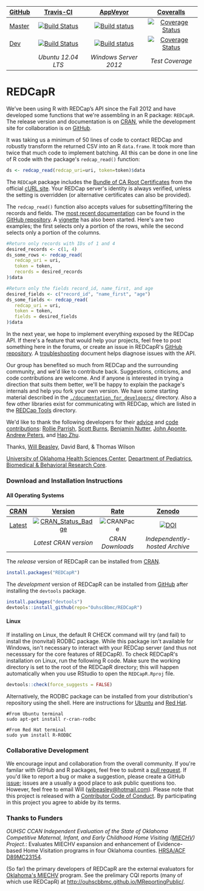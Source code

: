 <!-- rmarkdown v1 -->

| [GitHub](https://github.com/OuhscBbmc/REDCapR) | [Travis-CI](https://travis-ci.org/OuhscBbmc/REDCapR/builds) | [AppVeyor](https://ci.appveyor.com/project/wibeasley/redcapr/history) | [Coveralls](https://coveralls.io/r/OuhscBbmc/REDCapR) |
| :----- | :---------------------------: | :-----------------------------: | :-------: |
| [Master](https://github.com/OuhscBbmc/REDCapR/tree/master) | [![Build Status](https://travis-ci.org/OuhscBbmc/REDCapR.svg?branch=master)](https://travis-ci.org/OuhscBbmc/REDCapR) | [![Build status](https://ci.appveyor.com/api/projects/status/0i41tn0n2jo4pd2k/branch/master?svg=true)](https://ci.appveyor.com/project/wibeasley/redcapr/branch/master) | [![Coverage Status](https://coveralls.io/repos/OuhscBbmc/REDCapR/badge.svg?branch=master)](https://coveralls.io/r/OuhscBbmc/REDCapR?branch=master) |
| [Dev](https://github.com/OuhscBbmc/REDCapR/tree/dev) | [![Build Status](https://travis-ci.org/OuhscBbmc/REDCapR.svg?branch=dev)](https://travis-ci.org/OuhscBbmc/REDCapR) | [![Build status](https://ci.appveyor.com/api/projects/status/0i41tn0n2jo4pd2k/branch/dev?svg=true)](https://ci.appveyor.com/project/wibeasley/redcapr/branch/dev) | [![Coverage Status](https://coveralls.io/repos/OuhscBbmc/REDCapR/badge.svg?branch=dev)](https://coveralls.io/r/OuhscBbmc/REDCapR?branch=dev) | -- |
| | *Ubuntu 12.04 LTS* | *Windows Server 2012* | *Test Coverage* | *Independently-hosted Archive* |


REDCapR
=======
We’ve been using R with REDCap’s API since the Fall 2012 and have developed some functions that we're assembling in an R package: `REDCapR`.  The release version and documentation is on [CRAN](http://cran.r-project.org/package=REDCapR), while the development site for collaboration is on [GitHub](https://github.com/OuhscBbmc/REDCapR).

It was taking us a minimum of 50 lines of code to contact REDCap and robustly transform the returned CSV into an R `data.frame`.  It took more than twice that much code to implement batching.  All this can be done in one line of R code with the package's `redcap_read()` function:
```r
ds <- redcap_read(redcap_uri=uri, token=token)$data
```

The `REDCapR` package includes the [Bundle of CA Root Certificates](http://curl.haxx.se/ca/cacert.pem) from the official [cURL site](http://curl.haxx.se).  Your REDCap server's identity is always verified, unless the setting is overridden (or alternative certificates can also be provided).

The `redcap_read()` function also accepts values for subsetting/filtering the records and fields.  The [most recent documentation](https://github.com/OuhscBbmc/REDCapR/blob/master/documentation-peek.pdf) can be found in the [GitHub repository](https://github.com/OuhscBbmc/REDCapR).  A [vignette](http://htmlpreview.github.io/?https://github.com/OuhscBbmc/REDCapR/blob/master/inst/doc/BasicREDCapROperations.html) has also been started.  Here's are two examples; the first selects only a portion of the rows, while the second selects only a portion of the columns.
```r
#Return only records with IDs of 1 and 4
desired_records <- c(1, 4)
ds_some_rows <- redcap_read(
   redcap_uri = uri, 
   token = token, 
   records = desired_records
)$data

#Return only the fields record_id, name_first, and age
desired_fields <- c("record_id", "name_first", "age")
ds_some_fields <- redcap_read(
   redcap_uri = uri, 
   token = token, 
   fields = desired_fields
)$data
```

In the next year, we hope to implement everything exposed by the REDCap API.  If there's a feature that would help your projects, feel free to post something here in the forums, or create an issue in REDCapR's [GitHub repository](https://github.com/OuhscBbmc/REDCapR/issues).  A [troubleshooting](http://htmlpreview.github.io/?https://github.com/OuhscBbmc/REDCapR/blob/master/inst/doc/TroubleshootingApiCalls.html) document helps diagnose issues with the API.

Our group has benefited so much from REDCap and the surrounding community, and we'd like to contribute back.  Suggestions, criticisms, and code contributions are welcome.  And if anyone is interested in trying a direction that suits them better, we'll be happy to explain the package's internals and help you fork your own version.  We have some starting material described in the [`./documentation_for_developers/`](https://github.com/OuhscBbmc/REDCapR/tree/master/documentation-for-developers) directory.  Also a few other libraries exist for communicating with REDCap, which are listed in the [REDCap Tools](http://redcap-tools.github.io/projects/) directory.

We'd like to thank the following developers for their [advice](https://github.com/OuhscBbmc/REDCapR/issues?q=is%3Aissue+is%3Aclosed) and [code contributions](https://github.com/OuhscBbmc/REDCapR/graphs/contributors): [Rollie Parrish](https://github.com/rparrish), [Scott Burns](https://github.com/sburns), [Benjamin Nutter](https://github.com/nutterb), [John Aponte](https://github.com/johnaponte), [Andrew Peters](https://github.com/ARPeters), and [Hao Zhu](https://github.com/haozhu233).

Thanks, 
[Will Beasley](https://www.researchgate.net/profile/William_Beasley2), David Bard, & Thomas Wilson

[University of Oklahoma Health Sciences Center](http://ouhsc.edu/),
[Department of Pediatrics](https://www.oumedicine.com/pediatrics),
[Biomedical & Behavioral Research Core](http://ouhsc.edu/BBMC/).

### Download and Installation Instructions

#### All Operating Systems

| [CRAN](http://cran.rstudio.com/) | [Version](http://cran.r-project.org/package=REDCapR) | [Rate](http://cranlogs.r-pkg.org/) | [Zenodo](https://zenodo.org/search?ln=en&p=redcapr) | 
|  :---- | :----: | :----: | :----: |
| [Latest](http://cran.r-project.org/package=REDCapR) | [![CRAN_Status_Badge](http://www.r-pkg.org/badges/version/REDCapR)](http://cran.r-project.org/package=REDCapR) | ![CRANPace](http://cranlogs.r-pkg.org/badges/REDCapR) | [![DOI](https://zenodo.org/badge/doi/10.5281/zenodo.28053.svg)](http://dx.doi.org/10.5281/zenodo.28053) |
|   | *Latest CRAN version* | *CRAN Downloads* | *Independently-hosted Archive* |

<!-- The development version of REDCapR can be installed from [R-Forge](https://r-forge.r-project.org/projects/redcapr/),
```r
install.packages("REDCapR", repos="http://R-Forge.R-project.org")
``` -->

The *release* version of REDCapR can be installed from [CRAN](http://cran.r-project.org/package=REDCapR).
```r
install.packages("REDCapR")
```

The *development* version of REDCapR can be installed from [GitHub](https://github.com/OuhscBbmc/REDCapR) after installing the `devtools` package.
```r
install.packages("devtools")
devtools::install_github(repo="OuhscBbmc/REDCapR")
```

#### Linux

If installing on Linux, the default R CHECK command will try (and fail) to install the (nonvital) RODBC package.  While this package isn't available for Windows, isn't necessary to interact with your REDCap server (and thus not necesssary for the core features of REDCapR).  To check REDCapR's installation on Linux, run the following R code.  Make sure the working directory is set to the root of the REDCapR directory; this will happen automatically when you use RStudio to open the `REDCapR.Rproj` file.
```r
devtools::check(force_suggests = FALSE)
```

Alternatively, the RODBC package can be installed from your distribution's repository using the shell.  Here are instructions for [Ubuntu](http://cran.r-project.org/bin/linux/ubuntu/README.html) and [Red Hat](http://cran.r-project.org/bin/linux/redhat/README).
```shell
#From Ubuntu terminal
sudo apt-get install r-cran-rodbc

#From Red Hat terminal
sudo yum install R-RODBC
```

### Collaborative Development
We encourage input and collaboration from the overall community.  If you're familar with GitHub and R packages, feel free to submit a [pull request](https://github.com/OuhscBbmc/REDCapR/pulls).  If you'd like to report a bug or make a suggestion, please create a GitHub [issue](https://github.com/OuhscBbmc/REDCapR/issues); issues are a usually a good place to ask public questions too.  However, feel free to email Will (<wibeasley@hotmail.com>).  Please note that this project is released with a [Contributor Code of Conduct](CONDUCT.md). By participating in this project you agree to abide by its terms.

### Thanks to Funders
*OUHSC CCAN Independent Evaluation of the State of Oklahoma Competitive Maternal, Infant, and Early Childhood Home Visiting ([MIECHV](http://mchb.hrsa.gov/programs/homevisiting/)) Project.*: Evaluates MIECHV expansion and enhancement of Evidence-based Home Visitation programs in four Oklahoma counties. [HRSA/ACF D89MC23154](https://perf-data.hrsa.gov/mchb/DGISReports/Abstract/AbstractDetails.aspx?Source=TVIS&GrantNo=D89MC23154&FY=2012).  

(So far) the primary developers of REDCapR are the external evaluators for [Oklahoma's MIECHV](http://www.ok.gov/health/Child_and_Family_Health/Family_Support_and_Prevention_Service/MIECHV_Program_-_Federal_Home_Visiting_Grant/MIECHV_Program_Resources/index.html) program.  See the prelimary CQI reports (many of which use REDCapR) at http://ouhscbbmc.github.io/MReportingPublic/.
